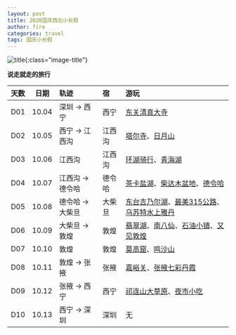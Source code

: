 ```yaml
---
layout: post
title: 2020国庆西北小长假
author: fire
categories: travel 
tags: 国庆小长假
---
```


![title](//image.sideproject.cn/travel/202010/bicycle-title.jpg){:class="image-title"}

**说走就走的旅行**

| 天数 | 日期 | 轨迹 | 宿 | 游玩 |
|:--- | :---: | :--- | :--- | :--- |
| D01 | 10.04 | 深圳 -> 西宁 | 西宁 | [东关清真大寺](qh-dong-guan-qing-zhen-si.html) |
| D02 | 10.05 | 西宁 -> 江西沟 | 江西沟 | [塔尔寺](qh-ta-er-temple.html)、[日月山](qh-ri-yue-shan.html) |
| D03 | 10.06 | 江西沟 | 江西沟 | [环湖骑行](qh-bicycle.html)、[青海湖](qh-qing-hai-lake.html) |
| D04 | 10.07 | 江西沟 -> 德令哈 | 德令哈 | [茶卡盐湖](qh-cha-ka-salt-lake.html)、[柴达木盆地](qh-tsaidam-basin.html)、[德令哈](qh-de-ling-ha.html) |
| D05 | 10.08 | 德令哈 -> 大柴旦 | 大柴旦 | [东台吉乃尔湖](qh-dong-tai-ji-nai-hu.html)、[最美315公路](qh-road-315.html)、[乌苏特水上雅丹](qh-shui-shang-ya-dan.html) |
| D06 | 10.09 | 大柴旦 -> 敦煌 | 敦煌 | [翡翠湖](qh-fei-cui-hu.html)、[南八仙](qh-nan-ba-xian.html)、[石油小镇](gs-shi-you-xiao-zhen.html)、[又见敦煌](gs-you-jian-dun-huang.html) |
| D07 | 10.10 | 敦煌 | 敦煌 | [莫高窟](gs-mo-gao-ku.html)、[鸣沙山](gs-ming-sha-shan.html) |
| D08 | 10.11 | 敦煌 -> 张掖 | 张掖 | [嘉峪关](gs-jia-yu-guan.html)、[张掖七彩丹霞](gs-qi-cai-dan-xia.html) |
| D09 | 10.12 | 张掖 -> 西宁 | 西宁 | [祁连山大草原](gs-qi-lian-shan.html)、[夜市小吃](qh-xiao-chi.html) |
| D10 | 10.13 | 西宁 -> 深圳 | 深圳 | 无 |
